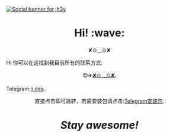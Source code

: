[![Social banner for jh3y](https://github.com/jh3y/jh3y/raw/master/assets/header-banner--optimized.svg)](https://jhey.dev)
<h1 align='center'> Hi! :wave:</h1>
<p align='center'>
✘⊙﹏⊙✘
</p>
<p>Hi 你可以在这找到我目前所有的联系方式:</p>
<p align='center'>😍✈️<a href="#">✘⊙﹏⊙✘</a>.</p>
<p align='center1'>Telegram:<a href="https://t.me/PJP2064860">li dea</a>.</p>
<p align='center'>直接点击即可跳转，若需安装包请点击:<a href="https://x.com/PJP2064860?t=2qZNp19uPbugS84yC58Lbw&s=09">Telegram安装包</a>.</p>
<h1 align='center'><i>Stay awesome!</i></h1>

